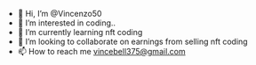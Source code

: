 - 👋 Hi, I’m @Vincenzo50
- 👀 I’m interested in coding..
- 🌱 I’m currently learning nft coding
- 💞️ I’m looking to collaborate on earnings from selling nft coding
- 📫 How to reach me vincebell375@gmail.com

<!---
Vincenzo50/Vincenzo50 is a ✨ special ✨ repository because its `README.md` (this file) appears on your GitHub profile.
You can click the Preview link to take a look at your changes.
--->
